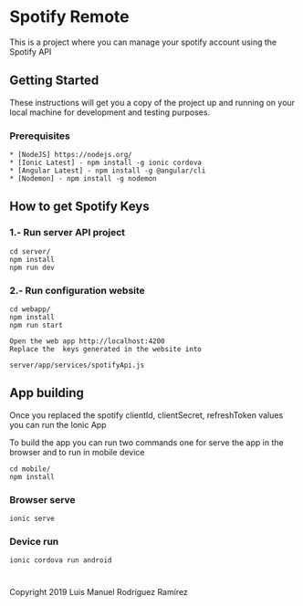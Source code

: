 # Spotify Remote
This is a project where you can manage your spotify account using the Spotify API

## Getting Started
These instructions will get you a copy of the project up and running on your local machine for development and testing purposes.

### Prerequisites
```
* [NodeJS] https://nodejs.org/
* [Ionic Latest] - npm install -g ionic cordova
* [Angular Latest] - npm install -g @angular/cli
* [Nodemon] - npm install -g nodemon
```

## How to get Spotify Keys
### 1.- Run server API project
```
cd server/
npm install
npm run dev
```
### 2.- Run configuration website
```
cd webapp/
npm install
npm run start

Open the web app http://localhost:4200
Replace the  keys generated in the website into 

server/app/services/spotifyApi.js
````

## App building
Once you replaced the spotify clientId, clientSecret, refreshToken values you can run the Ionic App

To build the app you can run two commands one for serve the app in the browser and to run in mobile device
```
cd mobile/
npm install
```
### Browser serve
```
ionic serve
```
### Device run
```
ionic cordova run android
```

# 

Copyright 2019 Luis Manuel Rodríguez Ramírez
